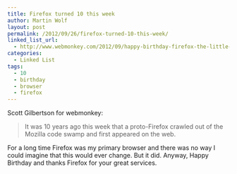 ```yaml
---
title: Firefox turned 10 this week
author: Martin Wolf
layout: post
permalink: /2012/09/26/firefox-turned-10-this-week/
linked_list_url:
  - http://www.webmonkey.com/2012/09/happy-birthday-firefox-the-little-web-browser-that-could-turns-10/
categories:
  - Linked List
tags:
  - 10
  - birthday
  - browser
  - firefox
---
```

<p class="linked-list-quote-author">
  Scott Gilbertson for webmonkey:
</p>

> It was 10 years ago this week that a proto-Firefox crawled out of the Mozilla code swamp and first appeared on the web.

For a long time Firefox was my primary browser and there was no way I could imagine that this would ever change. But it did. Anyway, Happy Birthday and thanks Firefox for your great services.